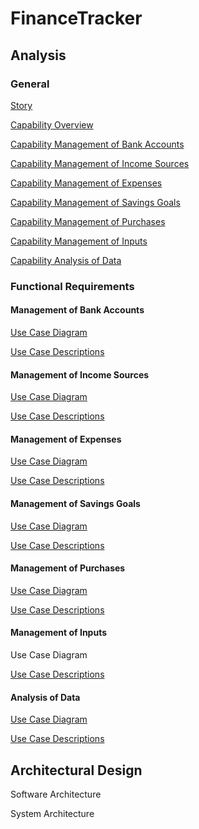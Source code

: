 # FinanceTracker

## Analysis

### General

[Story](./pages/story.md)

[Capability Overview](./pages/capabilities/capabilities.md)

[Capability Management of Bank Accounts](./pages/capabilities/capability_management_of_bank_accounts.md)

[Capability Management of Income Sources](./pages/capabilities/capability_management_of_income_sources.md)

[Capability Management of Expenses](./pages/capabilities/capability_management_of_expenses.md)

[Capability Management of Savings Goals](./pages/capabilities/capability_management_of_savings_goals.md)

[Capability Management of Purchases](./pages/capabilities/capability_management_of_purchases.md)

[Capability Management of Inputs](./pages/capabilities/capability_management_of_inputs.md)

[Capability Analysis of Data](./pages/capabilities/capability_analysis_of_data.md)

### Functional Requirements

#### Management of Bank Accounts

[Use Case Diagram](./pages/use_cases/use_case_diagram_management_of_bank_accounts.md)

[Use Case Descriptions](./pages/use_cases/use_case_descriptions_management_of_bank_accounts.md)

#### Management of Income Sources

[Use Case Diagram](./pages/use_cases/use_case_diagram_management_of_income_sources.md)

[Use Case Descriptions](./pages/use_cases/use_case_descriptions_management_of_income_sources.md)

#### Management of Expenses

[Use Case Diagram](./pages/use_cases/use_case_diagram_management_of_expenses.md)

[Use Case Descriptions](./pages/use_cases/use_case_descriptions_management_of_expenses.md)

#### Management of Savings Goals

[Use Case Diagram](./pages/use_cases/use_case_diagram_management_of_savings_goals.md)

[Use Case Descriptions](./pages/use_cases/use_case_descriptions_management_of_savings_goals.md)

#### Management of Purchases

[Use Case Diagram](./pages/use_cases/use_case_diagram_management_of_purchases.md)

[Use Case Descriptions](./pages/use_cases/use_case_descriptions_management_of_purchases.md)

#### Management of Inputs

Use Case Diagram

[Use Case Descriptions](./pages/use_cases/use_case_descriptions_management_of_inputs.md)

#### Analysis of Data

[Use Case Diagram](./pages/use_cases/use_case_diagram_analysis_of_data.md)

[Use Case Descriptions](./pages/use_cases/use_case_descriptions_analysis_of_data.md)

## Architectural Design

Software Architecture

System Architecture

